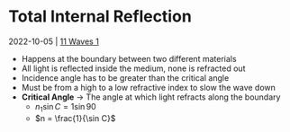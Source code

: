 # Total Internal Reflection
2022-10-05 | [11 Waves 1](11%20Waves%201.md)

- Happens at the boundary between two different materials
- All light is reflected inside the medium, none is refracted out
- Incidence angle has to be greater than the critical angle
- Must be from a high to a low refractive index to slow the wave down
- **Critical Angle** -> The angle at which light refracts along the boundary
	- $n_1 \sin C = 1 \sin 90$
	- $n = \frac{1}{\sin C}$

